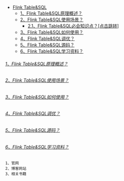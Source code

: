 
* [Flink Table&SQL]()
    - [1、Flink Table&SQL原理概述？]()
    - [2、Flink Table&SQL使用场景？]()
        - [2.1、Flink Table&SQL必会知识点？[点击跳转]](../../../../../bigdata-project/src/main/doc/tableAndSql.md)
    - [3、Flink Table&SQL如何使用？]()
    - [4、Flink Table&SQL调优？]()
    - [5、Flink Table&SQL源码？]()
    - [6、Flink Table&SQL学习资料？]()

###### [1、Flink Table&SQL原理概述？]()

###### [2、Flink Table&SQL使用场景？]()

###### [3、Flink Table&SQL如何使用？]()

###### [4、Flink Table&SQL调优？]()

###### [5、Flink Table&SQL源码？]()

###### [6、Flink Table&SQL学习资料？]()
    1、官网
    2、博客网站
    3、相关书籍
